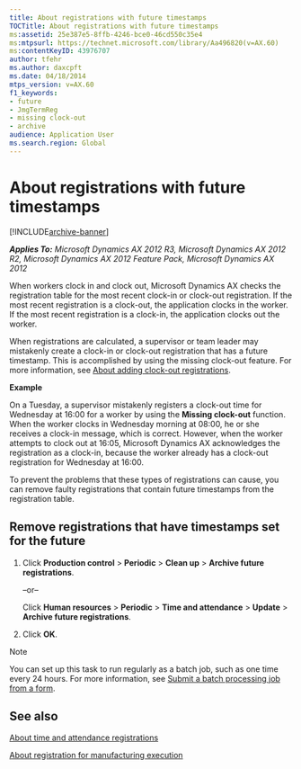 ```yaml
---
title: About registrations with future timestamps
TOCTitle: About registrations with future timestamps
ms:assetid: 25e387e5-8ffb-4246-bce0-46cd550c35e4
ms:mtpsurl: https://technet.microsoft.com/library/Aa496820(v=AX.60)
ms:contentKeyID: 43976707
author: tfehr
ms.author: daxcpft
ms.date: 04/18/2014
mtps_version: v=AX.60
f1_keywords:
- future
- JmgTermReg
- missing clock-out
- archive
audience: Application User
ms.search.region: Global
---
```


# About registrations with future timestamps 


[!INCLUDE[archive-banner](includes/archive-banner.md)]


_**Applies To:** Microsoft Dynamics AX 2012 R3, Microsoft Dynamics AX 2012 R2, Microsoft Dynamics AX 2012 Feature Pack, Microsoft Dynamics AX 2012_

When workers clock in and clock out, Microsoft Dynamics AX checks the registration table for the most recent clock-in or clock-out registration. If the most recent registration is a clock-out, the application clocks in the worker. If the most recent registration is a clock-in, the application clocks out the worker.

When registrations are calculated, a supervisor or team leader may mistakenly create a clock-in or clock-out registration that has a future timestamp. This is accomplished by using the missing clock-out feature. For more information, see [About adding clock-out registrations](about-adding-clock-out-registrations.md).

**Example**

On a Tuesday, a supervisor mistakenly registers a clock-out time for Wednesday at 16:00 for a worker by using the **Missing clock-out** function. When the worker clocks in Wednesday morning at 08:00, he or she receives a clock-in message, which is correct. However, when the worker attempts to clock out at 16:05, Microsoft Dynamics AX acknowledges the registration as a clock-in, because the worker already has a clock-out registration for Wednesday at 16:00.

To prevent the problems that these types of registrations can cause, you can remove faulty registrations that contain future timestamps from the registration table.

## Remove registrations that have timestamps set for the future

1.  Click **Production control** \> **Periodic** \> **Clean up** \> **Archive future registrations**.
    
    –or–
    
    Click **Human resources** \> **Periodic** \> **Time and attendance** \> **Update** \> **Archive future registrations**.

2.  Click **OK**.


> [!NOTE]
> <P>You can set up this task to run regularly as a batch job, such as one time every 24 hours. For more information, see <A href="submit-a-batch-processing-job-from-a-form.md">Submit a batch processing job from a form</A>.</P>



## See also

[About time and attendance registrations](about-time-and-attendance-registrations.md)

[About registration for manufacturing execution](about-registration-for-manufacturing-execution.md)

  


